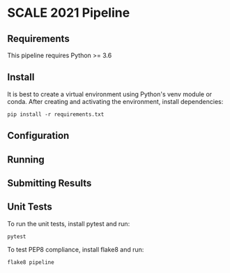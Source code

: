 # SCALE 2021 Pipeline

## Requirements
This pipeline requires Python >= 3.6

## Install
It is best to create a virtual environment using Python's venv module or conda.
After creating and activating the environment, install dependencies:
```
pip install -r requirements.txt
```

## Configuration

## Running

## Submitting Results

## Unit Tests
To run the unit tests, install pytest and run:
```
pytest
```
To test PEP8 compliance, install flake8 and run:
```
flake8 pipeline
```